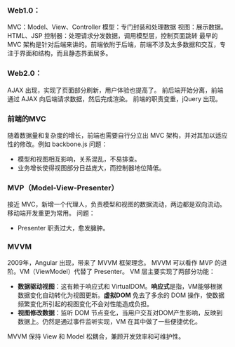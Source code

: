 ### Web1.0：
MVC：Model、View、Controller
模型：专门封装和处理数据
视图：展示数据。HTML、JSP
控制器：处理请求分发数据，调用模型层，控制页面跳转
最早的 MVC 架构是针对后端来讲的。前端依附于后端，前端不涉及太多数据和交互，专注于界面和结构，而且静态界面居多。

### Web2.0：
AJAX 出现，实现了页面部分刷新，用户体验也提高了。
前后端开始分离，前端通过 AJAX 向后端请求数据，然后完成渲染。
前端的职责变重，jQuery 出现。

### 前端的MVC
随着数据量和复杂度的增长，前端也需要自行分立出 MVC 架构，并对其加以适应性的修改。例如 backbone.js
问题：
- 模型和视图相互影响，关系混乱，不易排查。
- 业务增长使得视图部分日益庞大，而控制器地位降低。

### MVP（Model-View-Presenter）
接近 MVC，新增一个代理人，负责模型和视图的数据流动，两边都是双向流动。
移动端开发重更为常用。
问题：
- Presenter 职责过大，愈发臃肿。

### MVVM
2009年，Angular 出现，带来了 MVVM 框架理念。
MVVM 可以看作 MVP 的进阶。VM（ViewModel）代替了 Presenter。
VM 层主要实现了两部分功能：

- **数据驱动视图**：这有赖于响应式和 VirtualDOM。**响应式**是指，VM能够根据数据变化自动转化为视图更新。**虚拟DOM** 免去了多余的 DOM 操作，使数据频繁变化所引起的视图变化不会对性能造成负担。
- **视图修改数据**：监听 DOM 节点变化，当用户交互对DOM产生影响，反映到数据上。仍然是通过事件监听实现，VM 在其中做了一些便捷优化。

MVVM 保持 View 和 Model 松耦合，兼顾开发效率和可维护性。


